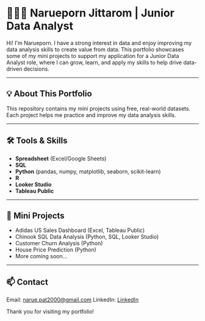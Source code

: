 # 👩🏻‍💻 Narueporn Jittarom | Junior Data Analyst

Hi! I'm Narueporn. I have a strong interest in data and enjoy improving my data analysis skills to create value from data. This portfolio showcases some of my mini projects to support my application for a Junior Data Analyst role, where I can grow, learn, and apply my skills to help drive data-driven decisions.

---

## 💡 About This Portfolio  
This repository contains my mini projects using free, real-world datasets. Each project helps me practice and improve my data analysis skills.

---

## 🛠 Tools & Skills  
- **Spreadsheet** (Excel/Google Sheets)  
- **SQL**  
- **Python** (pandas, numpy, matplotlib, seaborn, scikit-learn)  
- **R** 
- **Looker Studio**  
- **Tableau Public**  

---

## 📂 Mini Projects  
- Adidas US Sales Dashboard (Excel, Tableau Public)
- Chinook SQL Data Analysis (Python, SQL, Looker Studio)
- Customer Churn Analysis (Python)  
- House Price Prediction (Python)  
- More coming soon...

---

## 📫 Contact  
Email: narue.pat2000@gmail.com 
LinkedIn: [LinkedIn](https://www.linkedin.com/in/narueporn-jittarom-9b5b40283/)

Thank you for visiting my portfolio!
